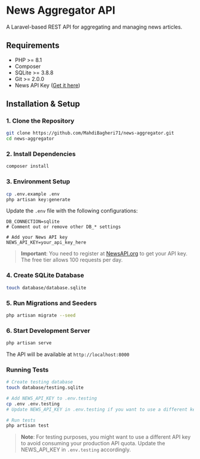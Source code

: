 # News Aggregator API

A Laravel-based REST API for aggregating and managing news articles.

## Requirements

- PHP >= 8.1
- Composer
- SQLite >= 3.8.8
- Git >= 2.0.0
- News API Key ([Get it here](https://newsapi.org/register))

## Installation & Setup

### 1. Clone the Repository
```bash
git clone https://github.com/MahdiBagheri71/news-aggregator.git
cd news-aggregator
```

### 2. Install Dependencies
```bash
composer install
```

### 3. Environment Setup
```bash
cp .env.example .env
php artisan key:generate
```

Update the `.env` file with the following configurations:
```env
DB_CONNECTION=sqlite
# Comment out or remove other DB_* settings

# Add your News API key
NEWS_API_KEY=your_api_key_here
```

> **Important**: You need to register at [NewsAPI.org](https://newsapi.org/register) to get your API key. The free tier allows 100 requests per day.

### 4. Create SQLite Database
```bash
touch database/database.sqlite
```

### 5. Run Migrations and Seeders
```bash
php artisan migrate --seed
```

### 6. Start Development Server
```bash
php artisan serve
```

The API will be available at `http://localhost:8000`

### Running Tests
```bash
# Create testing database
touch database/testing.sqlite

# Add NEWS_API_KEY to .env.testing
cp .env .env.testing
# Update NEWS_API_KEY in .env.testing if you want to use a different key for testing

# Run tests
php artisan test
```

> **Note**: For testing purposes, you might want to use a different API key to avoid consuming your production API quota. Update the NEWS_API_KEY in `.env.testing` accordingly.
